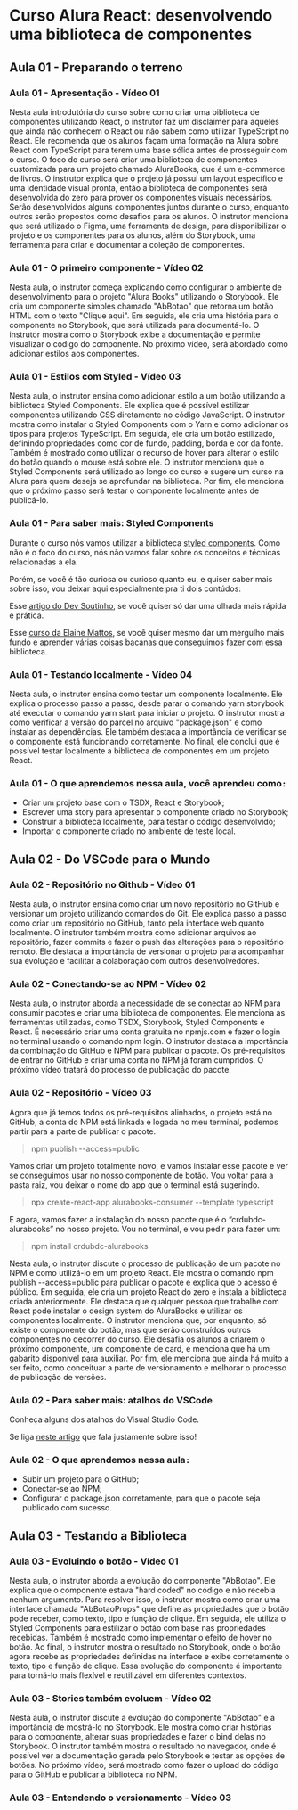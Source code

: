 # Curso Alura React: desenvolvendo uma biblioteca de componentes

## Aula 01 - Preparando o terreno

### Aula 01 - Apresentação - Vídeo 01

Nesta aula introdutória do curso sobre como criar uma biblioteca de componentes utilizando React, o instrutor faz um disclaimer para aqueles que ainda não conhecem o React ou não sabem como utilizar TypeScript no React. Ele recomenda que os alunos façam uma formação na Alura sobre React com TypeScript para terem uma base sólida antes de prosseguir com o curso. O foco do curso será criar uma biblioteca de componentes customizada para um projeto chamado AluraBooks, que é um e-commerce de livros. O instrutor explica que o projeto já possui um layout específico e uma identidade visual pronta, então a biblioteca de componentes será desenvolvida do zero para prover os componentes visuais necessários. Serão desenvolvidos alguns componentes juntos durante o curso, enquanto outros serão propostos como desafios para os alunos. O instrutor menciona que será utilizado o Figma, uma ferramenta de design, para disponibilizar o projeto e os componentes para os alunos, além do Storybook, uma ferramenta para criar e documentar a coleção de componentes.

### Aula 01 - O primeiro componente - Vídeo 02

Nesta aula, o instrutor começa explicando como configurar o ambiente de desenvolvimento para o projeto "Alura Books" utilizando o Storybook. Ele cria um componente simples chamado "AbBotao" que retorna um botão HTML com o texto "Clique aqui". Em seguida, ele cria uma história para o componente no Storybook, que será utilizada para documentá-lo. O instrutor mostra como o Storybook exibe a documentação e permite visualizar o código do componente. No próximo vídeo, será abordado como adicionar estilos aos componentes.

### Aula 01 - Estilos com Styled - Vídeo 03

Nesta aula, o instrutor ensina como adicionar estilo a um botão utilizando a biblioteca Styled Components. Ele explica que é possível estilizar componentes utilizando CSS diretamente no código JavaScript. O instrutor mostra como instalar o Styled Components com o Yarn e como adicionar os tipos para projetos TypeScript. Em seguida, ele cria um botão estilizado, definindo propriedades como cor de fundo, padding, borda e cor da fonte. Também é mostrado como utilizar o recurso de hover para alterar o estilo do botão quando o mouse está sobre ele. O instrutor menciona que o Styled Components será utilizado ao longo do curso e sugere um curso na Alura para quem deseja se aprofundar na biblioteca. Por fim, ele menciona que o próximo passo será testar o componente localmente antes de publicá-lo.

### Aula 01 - Para saber mais: Styled Components

Durante o curso nós vamos utilizar a biblioteca [styled components](https://styled-components.com/docs). Como não é o foco do curso, nós não vamos falar sobre os conceitos e técnicas relacionadas a ela.

Porém, se você é tão curiosa ou curioso quanto eu, e quiser saber mais sobre isso, vou deixar aqui especialmente pra ti dois contúdos:

Esse [artigo do Dev Soutinho](alura.com.br/artigos/react-componentes-com-styled-components), se você quiser só dar uma olhada mais rápida e prática.

Esse [curso da Elaine Mattos](https://cursos.alura.com.br/course/react-styled-components), se você quiser mesmo dar um mergulho mais fundo e aprender várias coisas bacanas que conseguimos fazer com essa biblioteca.

### Aula 01 - Testando localmente - Vídeo 04

Nesta aula, o instrutor ensina como testar um componente localmente. Ele explica o processo passo a passo, desde parar o comando yarn storybook até executar o comando yarn start para iniciar o projeto. O instrutor mostra como verificar a versão do parcel no arquivo "package.json" e como instalar as dependências. Ele também destaca a importância de verificar se o componente está funcionando corretamente. No final, ele conclui que é possível testar localmente a biblioteca de componentes em um projeto React.

### Aula 01 - O que aprendemos nessa aula, você aprendeu como`:`

- Criar um projeto base com o TSDX, React e Storybook;
- Escrever uma story para apresentar o componente criado no Storybook;
- Construir a biblioteca localmente, para testar o código desenvolvido;
- Importar o componente criado no ambiente de teste local.

## Aula 02 - Do VSCode para o Mundo

### Aula 02 - Repositório no Github - Vídeo 01

Nesta aula, o instrutor ensina como criar um novo repositório no GitHub e versionar um projeto utilizando comandos do Git. Ele explica passo a passo como criar um repositório no GitHub, tanto pela interface web quanto localmente. O instrutor também mostra como adicionar arquivos ao repositório, fazer commits e fazer o push das alterações para o repositório remoto. Ele destaca a importância de versionar o projeto para acompanhar sua evolução e facilitar a colaboração com outros desenvolvedores.

### Aula 02 - Conectando-se ao NPM - Vídeo 02

Nesta aula, o instrutor aborda a necessidade de se conectar ao NPM para consumir pacotes e criar uma biblioteca de componentes. Ele menciona as ferramentas utilizadas, como TSDX, Storybook, Styled Components e React. É necessário criar uma conta gratuita no npmjs.com e fazer o login no terminal usando o comando npm login. O instrutor destaca a importância da combinação do GitHub e NPM para publicar o pacote. Os pré-requisitos de entrar no GitHub e criar uma conta no NPM já foram cumpridos. O próximo vídeo tratará do processo de publicação do pacote.

### Aula 02 - Repositório - Vídeo 03

Agora que já temos todos os pré-requisitos alinhados, o projeto está no GitHub, a conta do NPM está linkada e logada no meu terminal, podemos partir para a parte de publicar o pacote.

> npm publish --access=public

Vamos criar um projeto totalmente novo, e vamos instalar esse pacote e ver se conseguimos usar no nosso componente de botão. Vou voltar para a pasta raiz, vou deixar o nome do app que o terminal está sugerindo.

> npx create-react-app alurabooks-consumer --template typescript

E agora, vamos fazer a instalação do nosso pacote que é o “crdubdc-alurabooks” no nosso projeto. Vou no terminal, e vou pedir para fazer um:

> npm install crdubdc-alurabooks

Nesta aula, o instrutor discute o processo de publicação de um pacote no NPM e como utilizá-lo em um projeto React. Ele mostra o comando npm publish --access=public para publicar o pacote e explica que o acesso é público. Em seguida, ele cria um projeto React do zero e instala a biblioteca criada anteriormente. Ele destaca que qualquer pessoa que trabalhe com React pode instalar o design system do AluraBooks e utilizar os componentes localmente. O instrutor menciona que, por enquanto, só existe o componente do botão, mas que serão construídos outros componentes no decorrer do curso. Ele desafia os alunos a criarem o próximo componente, um componente de card, e menciona que há um gabarito disponível para auxiliar. Por fim, ele menciona que ainda há muito a ser feito, como conceituar a parte de versionamento e melhorar o processo de publicação de versões.

### Aula 02 - Para saber mais: atalhos do VSCode

Conheça alguns dos atalhos do Visual Studio Code.

Se liga [neste artigo](https://www.alura.com.br/artigos/visualstudio-code-instalacao-teclas-de-atalho-plugins-e-integracoes) que fala justamente sobre isso!

### Aula 02 - O que aprendemos nessa aula`:`

- Subir um projeto para o GitHub;
- Conectar-se ao NPM;
- Configurar o package.json corretamente, para que o pacote seja publicado com sucesso.

## Aula 03 - Testando a Biblioteca

### Aula 03 - Evoluindo o botão - Vídeo 01

Nesta aula, o instrutor aborda a evolução do componente "AbBotao". Ele explica que o componente estava "hard coded" no código e não recebia nenhum argumento. Para resolver isso, o instrutor mostra como criar uma interface chamada "AbBotaoProps" que define as propriedades que o botão pode receber, como texto, tipo e função de clique. Em seguida, ele utiliza o Styled Components para estilizar o botão com base nas propriedades recebidas. Também é mostrado como implementar o efeito de hover no botão. Ao final, o instrutor mostra o resultado no Storybook, onde o botão agora recebe as propriedades definidas na interface e exibe corretamente o texto, tipo e função de clique. Essa evolução do componente é importante para torná-lo mais flexível e reutilizável em diferentes contextos.

### Aula 03 - Stories também evoluem - Vídeo 02

Nesta aula, o instrutor discute a evolução do componente "AbBotao" e a importância de mostrá-lo no Storybook. Ele mostra como criar histórias para o componente, alterar suas propriedades e fazer o bind delas no Storybook. O instrutor também mostra o resultado no navegador, onde é possível ver a documentação gerada pelo Storybook e testar as opções de botões. No próximo vídeo, será mostrado como fazer o upload do código para o GitHub e publicar a biblioteca no NPM.

### Aula 03 - Entendendo o versionamento - Vídeo 03
